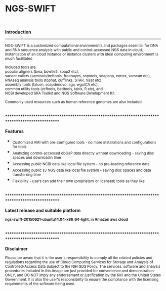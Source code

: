 # NGS-SWIFT

<br />

<b>Introduction</b>

************************************************************************************************

<sub>NGS-SWIFT is a customized computational environments and packages essential for DNA and RNA sequence analysis with public and control-accessed NGS data in cloud. Instantiation of an cloud instance or instance clusters with ideal computing environment is much facilitated.</sub>

<sub>Included tools are: <br />
  popular aligners (bwa, bowtie2, soap2 etc), <br />
  variant callers (samtools/bcftools, freebayes, snptools, soapsnp, cortex, varscan etc), <br />
  RNAseq analysis tools (tophat, cufflinks, STAR, hisat etc), <br />
  assembly tools (falcon, soapdenovo, sga, wga/CA etc), <br />
  common utility tools (vcftools, bedtools, tabix, R etc), and <br />
  NCBI developed SRA Toolkit and NGS Software Development Kit.</sub><br />

<sub>Commonly used resources such as human reference genomes are also included.</sub>

<br />
************************************************************************************************

<b>Features</b>

* <sub>Customized AMI with pre-configured tools - no more installations and configurations for tools</sub>
* <sub>Analyzing control-accessed dbGaP data directly without downloading - saving disc spaces and downloadin time</sub>
* <sub>Accessing public NCBI data like local file system - no pre-loading reference data</sub>
* <sub>Accessing public s3 NGS data like local file system - saving disc spaces and data transferring time</sub>
* <sub>Flexibility  - users can add their own (proprietary or licensed) tools as they like </sub>


<br />
************************************************************************************************

<b>Latest release and suitable platform</b>

<sub><b>ngs-swift-20150621-ubuntu14.04-x86_64-light, in Amazon aws cloud</b></sub>

<br />
************************************************************************************************

<b>Disclaimer</b>

<sub>Please be aware that it is the user's responsibility to comply all the related policies and 
regulations regarding the use of Cloud Computing Services for Storage and Analysis of 
Controlled-Access Data Subject to the NIH GDS Policy. The services, software and analysis 
procedures included in this image are just provided for convenience and demonstration ONLY, 
and DO NOT imply any endorsement or justification by the NIH and the United States Government. 
It is also the user's responsibility to ensure the compliance with the licensing requirements 
of the software being used.</sub>
